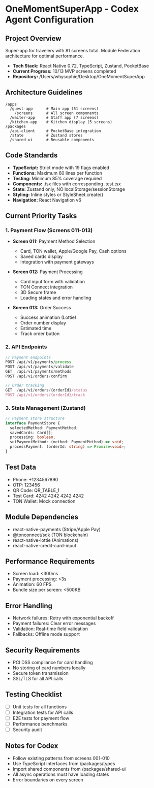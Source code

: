 # OneMomentSuperApp - Codex Agent Configuration

## Project Overview
Super-app for travelers with 81 screens total. Module Federation architecture for optimal performance.
- **Tech Stack:** React Native 0.72, TypeScript, Zustand, PocketBase
- **Current Progress:** 10/13 MVP screens completed
- **Repository:** /Users/whysophie/Desktop/OneMomentSuperApp

## Architecture Guidelines
```
/apps
  /guest-app      # Main app (51 screens)
    /screens      # All screen components
  /waiter-app     # Staff app (7 screens)
  /kitchen-app    # Kitchen display (5 screens)
/packages
  /api-client     # PocketBase integration
  /state          # Zustand stores
  /shared-ui      # Reusable components
```

## Code Standards
- **TypeScript:** Strict mode with 19 flags enabled
- **Functions:** Maximum 60 lines per function
- **Testing:** Minimum 85% coverage required
- **Components:** .tsx files with corresponding .test.tsx
- **State:** Zustand only, NO localStorage/sessionStorage
- **Styling:** Inline styles or StyleSheet.create()
- **Navigation:** React Navigation v6

## Current Priority Tasks

### 1. Payment Flow (Screens 011-013)
- **Screen 011:** Payment Method Selection
  - Card, TON wallet, Apple/Google Pay, Cash options
  - Saved cards display
  - Integration with payment gateways
  
- **Screen 012:** Payment Processing
  - Card input form with validation
  - TON Connect integration
  - 3D Secure frame
  - Loading states and error handling
  
- **Screen 013:** Order Success
  - Success animation (Lottie)
  - Order number display
  - Estimated time
  - Track order button

### 2. API Endpoints
```typescript
// Payment endpoints
POST /api/v1/payments/process
POST /api/v1/payments/validate
GET  /api/v1/payments/methods
POST /api/v1/orders/confirm

// Order tracking
GET  /api/v1/orders/{orderId}/status
POST /api/v1/orders/{orderId}/track
```

### 3. State Management (Zustand)
```typescript
// Payment store structure
interface PaymentStore {
  selectedMethod: PaymentMethod;
  savedCards: Card[];
  processing: boolean;
  setPaymentMethod: (method: PaymentMethod) => void;
  processPayment: (orderId: string) => Promise<void>;
}
```

## Test Data
- Phone: +1234567890
- OTP: 123456  
- QR Code: QR_TABLE_1
- Test Card: 4242 4242 4242 4242
- TON Wallet: Mock connection

## Module Dependencies
- react-native-payments (Stripe/Apple Pay)
- @tonconnect/sdk (TON blockchain)
- react-native-lottie (Animations)
- react-native-credit-card-input

## Performance Requirements
- Screen load: <300ms
- Payment processing: <3s
- Animation: 60 FPS
- Bundle size per screen: <500KB

## Error Handling
- Network failures: Retry with exponential backoff
- Payment failures: Clear error messages
- Validation: Real-time field validation
- Fallbacks: Offline mode support

## Security Requirements
- PCI DSS compliance for card handling
- No storing of card numbers locally
- Secure token transmission
- SSL/TLS for all API calls

## Testing Checklist
- [ ] Unit tests for all functions
- [ ] Integration tests for API calls
- [ ] E2E tests for payment flow
- [ ] Performance benchmarks
- [ ] Security audit

## Notes for Codex
- Follow existing patterns from screens 001-010
- Use TypeScript interfaces from /packages/types
- Import shared components from /packages/shared-ui
- All async operations must have loading states
- Error boundaries on every screen
